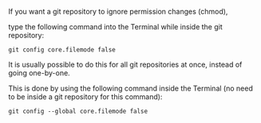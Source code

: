 If you want a git repository to ignore permission changes (chmod),

type the following command into the Terminal while inside the git repository:

```
git config core.filemode false
```

It is usually possible to do this for all git repositories at once, instead of going one-by-one.

This is done by using the following command inside the Terminal (no need to be inside a git repository for this
command):

```
git config --global core.filemode false
```
